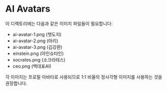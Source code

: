 # AI Avatars

이 디렉토리에는 다음과 같은 이미지 파일들이 필요합니다:

- ai-avatar-1.png (챗도지)
- ai-avatar-2.png (아리)
- ai-avatar-3.png (김강환)
- einstein.png (아인슈타인)
- socrates.png (소크라테스)
- ceo.png (백대표AI)

각 이미지는 프로필 아바타로 사용되므로 1:1 비율의 정사각형 이미지를 사용하는 것을 권장합니다.
